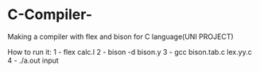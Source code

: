 # C-Compiler-
Making a compiler with flex and bison for C language(UNI PROJECT)





How to run it:
1 - flex calc.l
2 - bison -d bison.y
3 - gcc bison.tab.c lex.yy.c 
4 - ./a.out input
